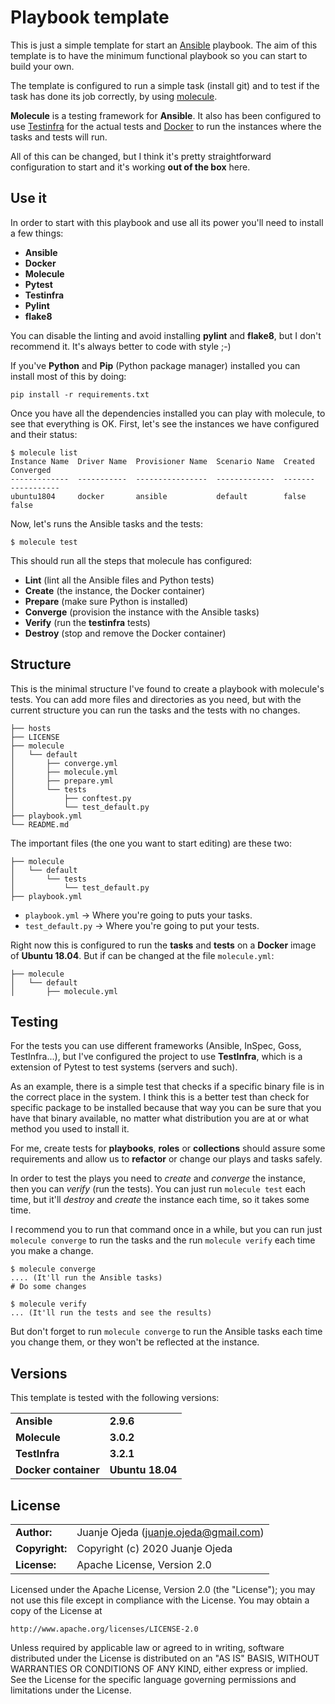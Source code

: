 # Playbook template

This is just a simple template for start an [Ansible](https://github.com/ansible/ansible/) playbook.
The aim of this template is to have the minimum functional playbook so you can start to build your own.

The template is configured to run a simple task (install git) and to test if the task has done its job correctly, by using [molecule](https://molecule.readthedocs.io).

**Molecule** is a testing framework for **Ansible**. It also has been configured to use [Testinfra](https://testinfra.readthedocs.io) for the actual tests and [Docker](https://docs.docker.com/get-started/overview/) to run the instances where the tasks and tests will run.

All of this can be changed, but I think it's pretty straightforward configuration to start and it's working **out of the box** here.

## Use it

In order to start with this playbook and use all its power you'll need to install a few things:
* **Ansible**
* **Docker**
* **Molecule**
* **Pytest**
* **Testinfra**
* **Pylint**
* **flake8**

You can disable the linting and avoid installing **pylint** and **flake8**, but I don't recommend it. It's always better to code with style ;-)

If you've **Python** and **Pip** (Python package manager) installed you can install most of this by doing:
```
pip install -r requirements.txt
```

Once you have all the dependencies installed you can play with molecule, to see that everything is OK.
First, let's see the instances we have configured and their status:
```
$ molecule list
Instance Name  Driver Name  Provisioner Name  Scenario Name  Created  Converged
-------------  -----------  ----------------  -------------  -------  -----------
ubuntu1804     docker       ansible           default        false    false
```

Now, let's runs the Ansible tasks and the tests:
```
$ molecule test
```

This should run all the steps that molecule has configured:
* **Lint** (lint all the Ansible files and Python tests)
* **Create** (the instance, the Docker container)
* **Prepare** (make sure Python is installed)
* **Converge** (provision the instance with the Ansible tasks)
* **Verify** (run the **testinfra** tests)
* **Destroy** (stop and remove the Docker container)

## Structure

This is the minimal structure I've found to create a playbook with molecule's tests. You can add more files and directories as you need, but with the current structure you can run the tasks and the tests with no changes.

```
├── hosts
├── LICENSE
├── molecule
│   └── default
│       ├── converge.yml
│       ├── molecule.yml
│       ├── prepare.yml
│       └── tests
│           ├── conftest.py
│           └── test_default.py
├── playbook.yml
└── README.md
```

The important files (the one you want to start editing) are these two:
```
├── molecule
│   └── default
│       └── tests
│           └── test_default.py
├── playbook.yml
```
* `playbook.yml` -> Where you're going to puts your tasks.
* `test_default.py` -> Where you're going to put your tests.

Right now this is configured to run the **tasks** and **tests** on a **Docker** image of **Ubuntu 18.04**. But if can be changed at the file `molecule.yml`:
```
├── molecule
│   └── default
│       ├── molecule.yml

```

## Testing

For the tests you can use different frameworks (Ansible, InSpec, Goss, TestInfra...), but I've configured the project to use **TestInfra**, which is a extension of Pytest to test systems (servers and such).

As an example, there is a simple test that checks if a specific binary file is in the correct place in the system. I think this is a better test than check for specific package to be installed because that way you can be sure that you have that binary available, no matter what distribution you are at or what method you used to install it.

For me, create tests for **playbooks**, **roles** or **collections** should assure some requirements and allow us to **refactor** or change our plays and tasks safely.

In order to test the plays you need to *create* and *converge* the instance, then you can *verify* (run the tests). You can just run `molecule test` each time, but it'll *destroy* and *create* the instance each time, so it takes some time.

I recommend you to run that command once in a while, but you can run just `molecule converge` to run the tasks and the run `molecule verify` each time you make a change.

```
$ molecule converge
.... (It'll run the Ansible tasks)
# Do some changes

$ molecule verify
... (It'll run the tests and see the results)
```

But don't forget to run `molecule converge` to run the Ansible tasks each time you change them, or they won't be reflected at the instance.

## Versions

This template is tested with the following versions:

|                       |                   |
| --------------------- | ----------------- |
| **Ansible**           |  **2.9.6**        |
| **Molecule**          |  **3.0.2**        |
| **TestInfra**         |  **3.2.1**        |
| **Docker container**  |  **Ubuntu 18.04** |



## License

|                |                                           |
| -------------- | ----------------------------------------- |
| **Author:**    | Juanje Ojeda (<juanje.ojeda@gmail.com>)   |
| **Copyright:** | Copyright (c) 2020 Juanje Ojeda           |
| **License:**   | Apache License, Version 2.0               |

Licensed under the Apache License, Version 2.0 (the "License");
you may not use this file except in compliance with the License.
You may obtain a copy of the License at

    http://www.apache.org/licenses/LICENSE-2.0

Unless required by applicable law or agreed to in writing, software
distributed under the License is distributed on an "AS IS" BASIS,
WITHOUT WARRANTIES OR CONDITIONS OF ANY KIND, either express or implied.
See the License for the specific language governing permissions and
limitations under the License.
